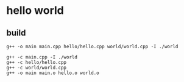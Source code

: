 # hello world

## build

```shell
g++ -o main main.cpp hello/hello.cpp world/world.cpp -I ./world
```

```shell
g++ -c main.cpp -I ./world
g++ -c hello/hello.cpp
g++ -c world/world.cpp
g++ -o main main.o hello.o world.o
```
